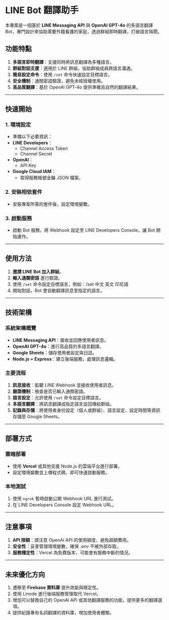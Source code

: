 # LINE Bot 翻譯助手

本專案是一個基於 **LINE Messaging API** 與 **OpenAI GPT-4o** 的多語言翻譯 Bot，專門設計來協助需要外籍看護的家庭，透過群組即時翻譯，打破語言隔閡。

## 功能特點

1. **多語言即時翻譯**：支援同時將訊息翻譯為多種語言。
2. **群組對話支援**：適用於 LINE 群組，協助群組成員跨語言溝通。
3. **簡易設定命令**：使用 `/set` 命令快速設定目標語言。
4. **安全機制**：通關密語驗證，避免未經授權使用。
5. **高品質翻譯**：基於 OpenAI GPT-4o 提供準確且自然的翻譯結果。

---

## 快速開始

### 1. 環境設定
- 準備以下必要資訊：
- **LINE Developers**：
  - Channel Access Token
  - Channel Secret
- **OpenAI**：
  - API Key
- **Google Cloud IAM**：
  - 取得服務帳號金鑰 JSON 檔案。

### 2. 安裝相依套件
- 安裝專案所需的套件後，設定環境變數。

### 3. 啟動服務
- 啟動 Bot 服務，將 Webhook 設定至 LINE Developers Console，讓 Bot 開始運作。

---

## 使用方法

1. **邀請 LINE Bot 加入群組**。
2. **輸入通關密語** 進行驗證。
3. 使用 `/set` 命令設定目標語言，例如：/set 中文 英文 印尼語
4. 開始對話，Bot 會自動翻譯訊息至指定的語言。

---

## 技術架構

### 系統架構概覽

- **LINE Messaging API**：接收並回應使用者訊息。
- **OpenAI GPT-4o**：進行高品質的多語言翻譯。
- **Google Sheets**：儲存使用者設定與日誌。
- **Node.js + Express**：建立後端服務，處理訊息邏輯。

### 主要流程

1. **訊息接收**：監聽 LINE Webhook 並接收使用者訊息。
2. **驗證機制**：檢查是否已輸入通關密語。
3. **語言設定**：允許使用 `/set` 命令設定目標語言。
4. **多語言翻譯**：將訊息翻譯成指定語言並回傳給群組。
5. **記錄與存儲**：將使用者身份設定（個人或群組）、語言設定、設定時間等資訊存儲至 Google Sheets。

---

## 部署方式

### 雲端部署
- 使用 **Vercel** 或其他支援 Node.js 的雲端平台進行部署。
- 設定環境變數並上傳程式碼，即可快速啟動服務。

### 本地測試
1. 使用 `ngrok` 暫時啟動公開 Webhook URL 進行測試。
2. 在 LINE Developers Console 設定 Webhook URL。

---

## 注意事項

1. **API 限額**：請注意 OpenAI API 的使用額度，避免超額費用。
2. **安全性**：妥善管理環境變數，確保 .env 不被外部存取。
3. **服務穩定性**：Vercel 為免費版本，可能會有服務中斷的情況。

---

## 未來優化方向

1. 遷移至 **Firebase 資料庫** 提升效能與穩定性。
2. 使用 Linode 進行後端服務管理取代 Vercel。
3. 增加可以替換自己的 OpenAI API 或其他翻譯服務的功能，提供更多的翻譯選項。
4. 提供紀錄專有名詞翻譯的資料庫，增加使用者體驗。

